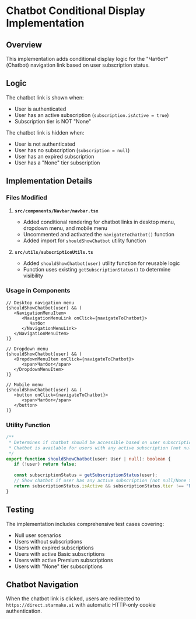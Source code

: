 # Chatbot Conditional Display Implementation

## Overview
This implementation adds conditional display logic for the "Чатбот" (Chatbot) navigation link based on user subscription status.

## Logic
The chatbot link is shown when:
- User is authenticated
- User has an active subscription (`subscription.isActive = true`)
- Subscription tier is NOT "None"

The chatbot link is hidden when:
- User is not authenticated
- User has no subscription (`subscription = null`)
- User has an expired subscription
- User has a "None" tier subscription

## Implementation Details

### Files Modified
1. **`src/components/Navbar/navbar.tsx`**
   - Added conditional rendering for chatbot links in desktop menu, dropdown menu, and mobile menu
   - Uncommented and activated the `navigateToChatbot()` function
   - Added import for `shouldShowChatbot` utility function

2. **`src/utils/subscriptionUtils.ts`**
   - Added `shouldShowChatbot(user)` utility function for reusable logic
   - Function uses existing `getSubscriptionStatus()` to determine visibility

### Usage in Components
```tsx
// Desktop navigation menu
{shouldShowChatbot(user) && (
   <NavigationMenuItem>
      <NavigationMenuLink onClick={navigateToChatbot}>
         Чатбот
      </NavigationMenuLink>
   </NavigationMenuItem>
)}

// Dropdown menu
{shouldShowChatbot(user) && (
   <DropdownMenuItem onClick={navigateToChatbot}>
      <span>Чатбот</span>
   </DropdownMenuItem>
)}

// Mobile menu
{shouldShowChatbot(user) && (
   <button onClick={navigateToChatbot}>
      <span>Чатбот</span>
   </button>
)}
```

### Utility Function
```typescript
/**
 * Determines if chatbot should be accessible based on user subscription
 * Chatbot is available for users with any active subscription (not null/None)
 */
export function shouldShowChatbot(user: User | null): boolean {
   if (!user) return false;
   
   const subscriptionStatus = getSubscriptionStatus(user);
   // Show chatbot if user has any active subscription (not null/None tier)
   return subscriptionStatus.isActive && subscriptionStatus.tier !== "None";
}
```

## Testing
The implementation includes comprehensive test cases covering:
- Null user scenarios
- Users without subscriptions
- Users with expired subscriptions
- Users with active Basic subscriptions
- Users with active Premium subscriptions
- Users with "None" tier subscriptions

## Chatbot Navigation
When the chatbot link is clicked, users are redirected to `https://direct.starmake.ai` with automatic HTTP-only cookie authentication.
